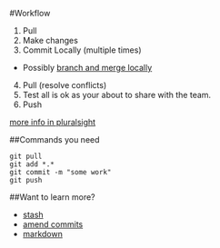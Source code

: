#Workflow
1. Pull
2. Make changes
3. Commit Locally (multiple times)
  * Possibly [branch and merge locally](https://github.com/mkamayd/git/blob/master/branch.md) 
4. Pull (resolve conflicts)
5. Test all is ok as your about to share with the team.
6. Push

[more info in pluralsight](http://www.pluralsight.com/training/player?author=esteban-garcia&name=git-visual-studio-developers-m1-introduction&mode=live&clip=0&course=git-visual-studio-developers)

##Commands you need 
```
git pull
git add *.*
git commit -m "some work"
git push
```

##Want to learn more?
* [stash](https://github.com/mkamayd/git/blob/master/stash.md)
* [amend commits](https://github.com/mkamayd/git/blob/master/amend.md)
* [markdown](https://github.com/mkamayd/git/blob/master/markdown.md)



